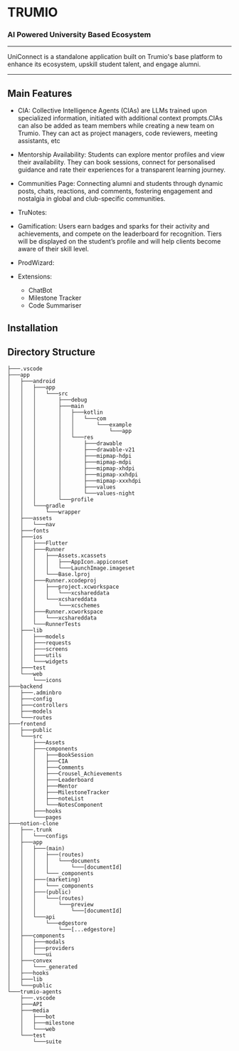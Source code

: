 # TRUMIO
### AI Powered University Based Ecosystem
---

UniConnect is a standalone application built on Trumio's base platform to enhance its ecosystem, upskill student talent, and engage alumni.

---

## Main Features
* CIA: Collective Intelligence Agents (CIAs) are LLMs trained upon specialized information, initiated with additional context prompts.CIAs can also be added as team members while creating a new team on 
  Trumio. They can act as project managers, code reviewers, meeting assistants, etc
* Mentorship Availability: Students can explore mentor profiles and view their availability. They can book sessions, connect for personalised guidance and rate their experiences for a transparent 
  learning journey.
* Communities Page: Connecting alumni and students through dynamic posts, chats, reactions, and comments, fostering engagement and nostalgia in global and club-specific communities.
* TruNotes:
* Gamification: Users earn badges and sparks for their activity and achievements, and compete on the leaderboard for recognition. Tiers will be displayed on the student’s profile and will help clients 
  become aware of their skill level.
* ProdWizard:

  
* Extensions:
    * ChatBot
    * Milestone Tracker
    * Code Summariser






## Installation

## Directory Structure
```
├───.vscode
├───app
│   ├───android
│   │   ├───app
│   │   │   └───src
│   │   │       ├───debug
│   │   │       ├───main
│   │   │       │   ├───kotlin
│   │   │       │   │   └───com
│   │   │       │   │       └───example
│   │   │       │   │           └───app
│   │   │       │   └───res
│   │   │       │       ├───drawable
│   │   │       │       ├───drawable-v21
│   │   │       │       ├───mipmap-hdpi
│   │   │       │       ├───mipmap-mdpi
│   │   │       │       ├───mipmap-xhdpi
│   │   │       │       ├───mipmap-xxhdpi
│   │   │       │       ├───mipmap-xxxhdpi
│   │   │       │       ├───values
│   │   │       │       └───values-night
│   │   │       └───profile
│   │   └───gradle
│   │       └───wrapper
│   ├───assets
│   │   └───nav
│   ├───fonts
│   ├───ios
│   │   ├───Flutter
│   │   ├───Runner
│   │   │   ├───Assets.xcassets
│   │   │   │   ├───AppIcon.appiconset
│   │   │   │   └───LaunchImage.imageset
│   │   │   └───Base.lproj
│   │   ├───Runner.xcodeproj
│   │   │   ├───project.xcworkspace
│   │   │   │   └───xcshareddata
│   │   │   └───xcshareddata
│   │   │       └───xcschemes
│   │   ├───Runner.xcworkspace
│   │   │   └───xcshareddata
│   │   └───RunnerTests
│   ├───lib
│   │   ├───models
│   │   ├───requests
│   │   ├───screens
│   │   ├───utils
│   │   └───widgets
│   ├───test
│   └───web
│       └───icons
├───backend
│   ├───.adminbro
│   ├───config
│   ├───controllers
│   ├───models
│   └───routes
├───frontend
│   ├───public
│   └───src
│       ├───Assets
│       ├───components
│       │   ├───BookSession
│       │   ├───CIA
│       │   ├───Comments
│       │   ├───Crousel_Achievements
│       │   ├───Leaderboard
│       │   ├───Mentor
│       │   ├───MilestoneTracker
│       │   ├───noteList
│       │   └───NotesComponent
│       ├───hooks
│       └───pages
├───notion-clone
│   ├───.trunk
│   │   └───configs
│   ├───app
│   │   ├───(main)
│   │   │   ├───(routes)
│   │   │   │   └───documents
│   │   │   │       └───[documentId]
│   │   │   └───_components
│   │   ├───(marketing)
│   │   │   └───_components
│   │   ├───(public)
│   │   │   └───(routes)
│   │   │       └───preview
│   │   │           └───[documentId]
│   │   └───api
│   │       └───edgestore
│   │           └───[...edgestore]
│   ├───components
│   │   ├───modals
│   │   ├───providers
│   │   └───ui
│   ├───convex
│   │   └───_generated
│   ├───hooks
│   ├───lib
│   └───public
└───trumio-agents
    ├───.vscode
    ├───API
    ├───media
    │   ├───bot
    │   ├───milestone
    │   └───web
    └───test
        └───suite
 ```

